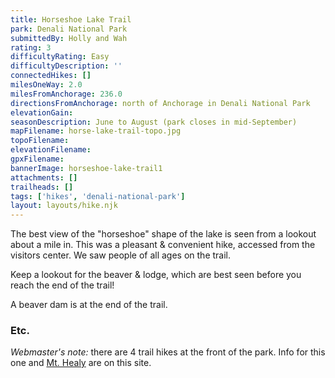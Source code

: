 ```yaml
---
title: Horseshoe Lake Trail
park: Denali National Park
submittedBy: Holly and Wah
rating: 3
difficultyRating: Easy
difficultyDescription: ''
connectedHikes: []
milesOneWay: 2.0
milesFromAnchorage: 236.0
directionsFromAnchorage: north of Anchorage in Denali National Park
elevationGain: 
seasonDescription: June to August (park closes in mid-September)
mapFilename: horse-lake-trail-topo.jpg
topoFilename: 
elevationFilename: 
gpxFilename: 
bannerImage: horseshoe-lake-trail1
attachments: []
trailheads: []
tags: ['hikes', 'denali-national-park']
layout: layouts/hike.njk
---
```

The best view of the "horseshoe" shape of the lake is seen from a lookout about a mile in. This was a pleasant & convenient hike, accessed from the visitors center. We saw people of all ages on the trail.

Keep a lookout for the beaver & lodge, which are best seen before you reach the end of the trail!

A beaver dam is at the end of the trail.

### Etc.

*Webmaster's note:* there are 4 trail hikes at the front of the park. Info for this one and [Mt. Healy](/hikes/mt-healy/ "Mt. Healy") are on this site.
